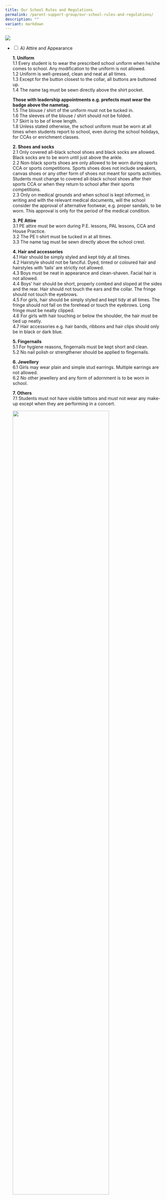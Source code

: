 ```yaml
---
title: Our School Rules and Regulations
permalink: /parent-support-group/our-school-rules-and-regulations/
description: ""
variant: markdown
---
```

<p><img src="/images/rr.jpg"></p>
<ul class="jekyllcodex_accordion">
<li>
<input type="checkbox" id="accordion1">
<label for="accordion1">A) Attire and Appearance</label>
<div>
<p><strong>1. Uniform<br></strong>1.1	Every student is to wear the prescribed school uniform when he/she comes to school. Any modification to the uniform is not allowed.<br>1.2 Uniform is well-pressed, clean and neat at all times.<br>1.3 Except for the button closest to the collar, all buttons are buttoned up.<br>1.4 The name tag must be sewn directly above the shirt pocket.</p>
<p><strong>Those with leadership appointments e.g. prefects must wear the badge above the nametag.<br></strong>1.5 The blouse / shirt of the uniform must not be tucked in.<br>1.6 The sleeves of the blouse / shirt should not be folded.<br>1.7 Skirt is to be of knee length.<br>1.8 Unless stated otherwise, the school uniform must be worn at all times when students report to school, even during the school holidays, for CCAs or enrichment classes.</p>
<p><strong>2. Shoes and socks<br></strong>2.1 Only covered all-black school shoes and black socks are allowed. Black socks are to be worn until just above the ankle.<br>2.2 Non-black sports shoes are only allowed to be worn during sports CCA or sports competitions. Sports shoes does not include sneakers, canvas shoes or any other form of shoes not meant for sports activities. Students must change to covered all-black school shoes after their sports CCA or when they return to school after their sports competitions.<br>2.3 Only on medical grounds and when school is kept informed, in writing and with the relevant medical documents, will the school consider the approval of alternative footwear, e.g. proper sandals, to be worn. This approval is only for the period of the medical condition.</p>
<p><strong>3. PE Attire<br></strong>3.1 PE attire must be worn during P.E. lessons, PAL lessons, CCA and House Practice.<br>3.2 The PE t-shirt must be tucked in at all times.<br>3.3 The name tag must be sewn directly above the school crest.</p>
<p><strong>4. Hair and accessories<br></strong>4.1 Hair should be simply styled and kept tidy at all times.<br>4.2 Hairstyle should not be fanciful. Dyed, tinted or coloured hair and hairstyles with ‘tails’ are strictly not allowed.<br>4.3 Boys must be neat in appearance and clean-shaven. Facial hair is not allowed.<br>4.4 Boys’ hair should be short, properly combed and sloped at the sides and the rear. Hair should not touch the ears and the collar. The fringe should not touch the eyebrows.<br>4.5 For girls, hair should be simply styled and kept tidy at all times. The fringe should not fall on the forehead or touch the eyebrows. Long fringe must be neatly clipped.<br>4.6 For girls with hair touching or below the shoulder, the hair must be tied up neatly.<br>4.7 Hair accessories e.g. hair bands, ribbons and hair clips should only be in black or dark blue.</p>
<p><strong>5. Fingernails<br></strong>5.1 For hygiene reasons, fingernails must be kept short and clean.<br>5.2 No nail polish or strengthener should be applied to fingernails.</p>
<p><strong>6. Jewellery<br></strong>6.1 Girls may wear plain and simple stud earrings. Multiple earrings are not allowed.<br>6.2 No other jewellery and any form of adornment is to be worn in school.</p>
<p><strong>7. Others<br></strong>7.1 Students must not have visible tattoos and must not wear any make-up except when they are performing in a concert.</p>

<p><img style="width: 80%;" src="/images/2024%20Photos/Rules%20&amp;%20Regulations/School_Uniform.jpg"></p>

<p><img style="width: 80%;" src="/images/2024%20Photos/Rules%20&amp;%20Regulations/PE_Attire.jpg"></p>

<p><img style="width: 80%;" src="/images/2024%20Photos/Rules%20&amp;%20Regulations/Hairstyles.jpg"></p>

</div>
</li>
<li>
<input type="checkbox" id="accordion2">
<label for="accordion2">B) Behaviour</label>
<div>
<p><strong>1. General Conduct<br></strong>1.1 Students should uphold the core values of the school.<br>1.2 Students should be polite, courteous and well-behaved at all times.<br>1.3 Students should greet the teachers, other school personnel and visitors when they see them.<br>1.4 Students should be orderly and self-disciplined at all times.<br>1.5 Students are to observe silence when moving from place to place in the school and during assemblies.<br>1.6 Students should be ready to help those in need at all times.<br>1.7 Students should work as a team to achieve the best for all in their conduct and learning.<br>1.8 Students should hand in all assignments on time.<br>1.9 Students should always be environmentally friendly and help to maintain the cleanliness of the school premises at all times.<br>1.10 Students are not allowed to leave the classroom without the teachers’ approval. Permission tags are to be worn when leaving the classroom.<br>1.11 Food is only to be consumed in the canteen.<br>1.12 Students should respect school and public property.</p>
<p><strong>2. Punctuality<br></strong>2.1 Students are to be punctual for all lessons and activities.<br>2.2 Students are to assemble for the singing of the National Anthem and the recital of the pledge at 7.30 am every morning.<br>2.3 Students are considered late for school if they are not in school by 7.30 am.<br>2.4 Students are not allowed to remain in class unattended to during any assemblies or recesses.<br>2.5 Late-coming without a valid reason is a breach of school rules.</p>
<p><strong>3. Respect for the singing of the National Anthem and School Song, recital of the National Pledge and the conduct of the Assembly Programme<br></strong>3.1 Students who are Singapore citizens must sing the National Anthem and take the Pledge. Students will take the Pledge with the right fist over the heart.<br>3.2 Students must stand at attention throughout the singing of the National Anthem, the School Song and the recital of the Pledge.<br>3.3 Students who are on the school premises but not at the assembly area should stand at attention during the singing of the National Anthem and the recital of the Pledge.<br>3.4 Students must be a respectful audience, giving full attention to any speaker or ongoing presentation on stage.</p>
<p><strong>4. Dismissal<br></strong>4.1 No student may leave the school without permission from the Principal or teachers.<br>4.2 A Letter of Excuse from parent/guardian must be provided, in advance, to the Form Teacher if a student needs to leave school during school hours. Parents/guardians must sign out for the students in the General Office.<br>4.3 Students who need to stay in school after curriculum hours must not leave the school for lunch or for other reasons without approval from the teacher concerned.<br>4.4 A student can only leave the school in the event of an emergency when he/she is accompanied by a parent/guardian who will pick him/her up only from the General Office. The parent/guardian must also sign him/her out in the General Office.</p>
<p><strong>5. Absence from School<br></strong>5.1 A student who is absent from school must submit a Letter of Excuse or Medical Certificate to the Form Teacher upon return.<br>5.2 A student who is absent from CCA / after-school classes / enrichment lessons / after-school engagement activities must also submit a Letter of Excuse to the teacher concerned.<br>5.3 All students are expected to attend school during term time. Permission to take leave from school during term time, for appropriate reasons, will only be granted by the Principal upon advanced notice.</p>
<p><strong>6. Possession of banned and restricted items<br></strong>6.1 The use of personal mobile communication devices, e.g. mobile phones and smart watches, by students anywhere in the school is strictly forbidden. The school reserves the right to confiscate these devices when they are being used at an inappropriate time and place.<br>6.2 Students are not allowed to bring any electronic related devices such as portable music/video players, cameras, VCDs, DVDs, and CDs to school.<br>6.3 The school will not be responsible for the loss or damage of any personal mobile communication or other electronic devices such as notebooks, laptops, iPads, etc.<br>6.4 Students are not allowed to bring electronic games, card-games, balls, sporting equipment or toys to school.<br>6.5 Students are not allowed to have in their possession any illegal items such as tobacco products, e.g. cigarettes or electronic vaporisers, weapons or weapon-like items that can be used or intended to be used to cause harm to self and others. Possession of such items is a serious offence. Disciplinary actions will be taken against offenders and these may include caning and/ or suspension.</p>
</div>
</li>
<li>
<input type="checkbox" id="accordion3">
<label for="accordion3">C) Consequences of Wrong Conduct</label>
<div>
<p><strong>1.Attire and Appearance<br></strong>1.1 Students who do not observe the rules of attire, particularly the school uniform and PE attire, will be noted down by the Form Teachers. The Form Teachers will follow up with calls to parents/ guardians.<br>1.2 Students who do not conform to the rules with regard to accessories and jewellery will have their items confiscated. Parent/guardian should make an appointment, with the teacher, to collect the confiscated item in person.</p>
<p><strong>2. Punctuality<br></strong>2.1	Consequences, such as after-school detention, may be meted out to students who are frequently late for school. Repeated late-coming will have an impact on reported conduct grade and considerations for award nominations and recommendations.</p>
<p><strong>3. Possession of banned and restricted items<br></strong>3.1 Mobile phones, smart watches, music/video players, electronic games, toys, card games and other electronic devices and expensive items brought to school will be confiscated. Parent/guardian should make an appointment, with the teacher, to collect the confiscated item in person.</p>
<p><strong>4. Acts of misbehaviour<br></strong>4.1 The school does not condone acts of misbehaviour committed by students. To support students in learning from their mistakes, disciplinary actions (consequences) will be meted out according to the severity of the offences. Disciplinary actions may include: Personal reflection; (b) Peer apology; (c) Teacher-student conference; (d) Guidance / Counselling; (e) Confiscation of item; (f) Compensation for damaged item(s); (g) Behavioural Agreement; (h) After-school detention; (i) Adverse conduct grade; (j) Suspension from identified school activities / school; (k) Caning; and/or (l) Reporting to relevant authorities such as the Police,&nbsp;Health Promotion Board, Compulsory Education Unit, etc.<br>4.2 Serious and repeated offences, for example, rudeness, use of inappropriate language, defiance, violence, fighting, bullying, vandalism, theft, and playing truant will not be tolerated. The school will administer caning for boys should they commit any of these serious and/or repeated offences. For girls, appropriate disciplinary action(s) will be taken depending on the offence committed.<br>4.3 Students who commit serious and repeated offences may also be liable for suspension or expulsion from school. Parents of such students will be called in for discussion with the Principal.</p>
</div>
</li>
<li>
<input type="checkbox" id="accordion4">
<label for="accordion4">D) Examination Matters</label>
<div>
<ol>
<li>Students should be punctual for all examination papers. They will not be given make-up time if they are late without valid reason.</li>
</ol>
<ol start="2">
<li>Students should bring all materials needed for the examination. These include blue/black ink or ballpoint pens, 2B pencils, soft erasers, sharpeners and standard mathematical instruments (ruler, protractor and set-squares). Unauthorised materials or equipment should not be brought in. Students are not allowed to share materials, dictionaries and calculators with other students during the examination.</li>
</ol>
<ol start="3">
<li>Students must follow these regulations:</li>
</ol>
<ul>
<li>3.1 Do not cheat or assist in cheating.</li>
<li>3.2 Do not turn and look around at other students, as this may be mistaken for cheating.</li>
<li>3.3 Do not talk or communicate (verbally or non-verbally) with other students during the examination.</li>
<li>3.4.	If students cheat, attempt to cheat or assist in cheating, misbehave or do not follow the examination regulations during the examination, they may be prohibited from taking the examination or have their examination results imposed with a grade penalty.</li>
</ul>
<ol start="4">
<li>If students are not feeling well and not able to sit the examination, they need to provide the school with a medical certificate as a valid reason. Otherwise, zero marks may be awarded. If they have a valid reason for not taking the examination, their examination grade will be:</li>
</ol>
<ul>
<li>4.1.	indicated as “VR”, if they have missed a major component of the examination; and</li>
<li>4.2.	pro-rated, if they have missed a minor component of the examination (e.g. Oral Communication, Listening Comprehension).</li>
</ul>
</div>
</li></ul>